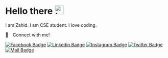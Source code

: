 # Hello there <img src="https://user-images.githubusercontent.com/1303154/88677602-1635ba80-d120-11ea-84d8-d263ba5fc3c0.gif" width="28px" alt="hi">
I am Zahid. I am CSE student. I love coding.

:call_me_hand:&emsp;Connect with me!


[![Facebook Badge](https://img.shields.io/badge/Facebook-1877F2?style=for-the-badge&logo=facebook&logoColor=white)](https://facebook.com/zahidcse98) [![Linkedin Badge](https://img.shields.io/badge/LinkedIn-0077B5?style=for-the-badge&logo=linkedin&logoColor=white)](https://www.linkedin.com/in/zahidcse98/) [![Instagram Badge](https://img.shields.io/badge/Instagram-E4405F?style=for-the-badge&logo=instagram&logoColor=white)](https://instagram.com/zahidcse98) [![Twitter Badge](https://img.shields.io/badge/Twitter-1DA1F2?style=for-the-badge&logo=twitter&logoColor=white)](https://twitter.com/zahidcse98) [![Mail Badge](https://img.shields.io/badge/Gmail-D14836?style=for-the-badge&logo=gmail&logoColor=white)](mailto:zahidcse98@gmail.com)
